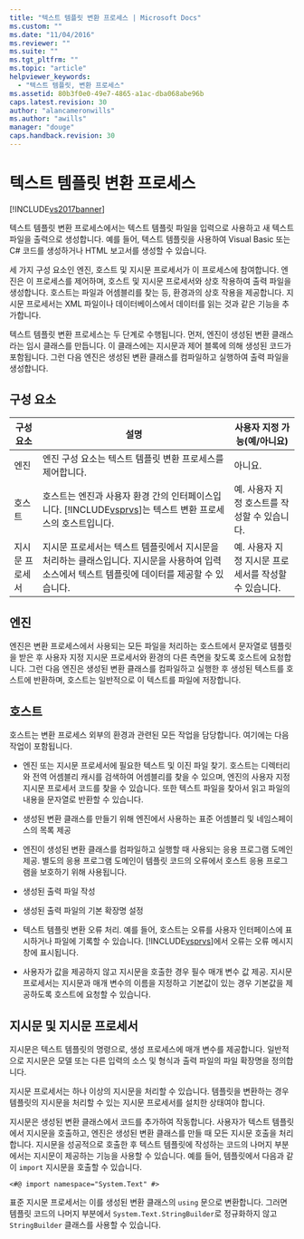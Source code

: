 ```yaml
---
title: "텍스트 템플릿 변환 프로세스 | Microsoft Docs"
ms.custom: ""
ms.date: "11/04/2016"
ms.reviewer: ""
ms.suite: ""
ms.tgt_pltfrm: ""
ms.topic: "article"
helpviewer_keywords: 
  - "텍스트 템플릿, 변환 프로세스"
ms.assetid: 80b3f0e0-49e7-4865-a1ac-dba068abe96b
caps.latest.revision: 30
author: "alancameronwills"
ms.author: "awills"
manager: "douge"
caps.handback.revision: 30
---
```

# 텍스트 템플릿 변환 프로세스
[!INCLUDE[vs2017banner](../code-quality/includes/vs2017banner.md)]

텍스트 템플릿 변환 프로세스에서는 텍스트 템플릿 파일을 입력으로 사용하고 새 텍스트 파일을 출력으로 생성합니다.  예를 들어, 텍스트 템플릿을 사용하여 Visual Basic 또는 C\# 코드를 생성하거나 HTML 보고서를 생성할 수 있습니다.  
  
 세 가지 구성 요소인 엔진, 호스트 및 지시문 프로세서가 이 프로세스에 참여합니다.  엔진은 이 프로세스를 제어하며, 호스트 및 지시문 프로세서와 상호 작용하여 출력 파일을 생성합니다.  호스트는 파일과 어셈블리를 찾는 등, 환경과의 상호 작용을 제공합니다.  지시문 프로세서는 XML 파일이나 데이터베이스에서 데이터를 읽는 것과 같은 기능을 추가합니다.  
  
 텍스트 템플릿 변환 프로세스는 두 단계로 수행됩니다.  먼저, 엔진이 생성된 변환 클래스라는 임시 클래스를 만듭니다.  이 클래스에는 지시문과 제어 블록에 의해 생성된 코드가 포함됩니다.  그런 다음 엔진은 생성된 변환 클래스를 컴파일하고 실행하여 출력 파일을 생성합니다.  
  
## 구성 요소  
  
|구성 요소|설명|사용자 지정 가능\(예\/아니요\)|  
|-----------|--------|-------------------------|  
|엔진|엔진 구성 요소는 텍스트 템플릿 변환 프로세스를 제어합니다.|아니요.|  
|호스트|호스트는 엔진과 사용자 환경 간의 인터페이스입니다.  [!INCLUDE[vsprvs](../code-quality/includes/vsprvs_md.md)]는 텍스트 변환 프로세스의 호스트입니다.|예.  사용자 지정 호스트를 작성할 수 있습니다.|  
|지시문 프로세서|지시문 프로세서는 텍스트 템플릿에서 지시문을 처리하는 클래스입니다.  지시문을 사용하여 입력 소스에서 텍스트 템플릿에 데이터를 제공할 수 있습니다.|예.  사용자 지정 지시문 프로세서를 작성할 수 있습니다.|  
  
## 엔진  
 엔진은 변환 프로세스에서 사용되는 모든 파일을 처리하는 호스트에서 문자열로 템플릿을 받은 후  사용자 지정 지시문 프로세서와 환경의 다른 측면을 찾도록 호스트에 요청합니다.  그런 다음 엔진은 생성된 변환 클래스를 컴파일하고 실행한 후  생성된 텍스트를 호스트에 반환하며, 호스트는 일반적으로 이 텍스트를 파일에 저장합니다.  
  
## 호스트  
 호스트는 변환 프로세스 외부의 환경과 관련된 모든 작업을 담당합니다. 여기에는 다음 작업이 포함됩니다.  
  
-   엔진 또는 지시문 프로세서에 필요한 텍스트 및 이진 파일 찾기.  호스트는 디렉터리와 전역 어셈블리 캐시를 검색하여 어셈블리를 찾을 수 있으며,  엔진의 사용자 지정 지시문 프로세서 코드를 찾을 수 있습니다.  또한 텍스트 파일을 찾아서 읽고 파일의 내용을 문자열로 반환할 수 있습니다.  
  
-   생성된 변환 클래스를 만들기 위해 엔진에서 사용하는 표준 어셈블리 및 네임스페이스의 목록 제공  
  
-   엔진이 생성된 변환 클래스를 컴파일하고 실행할 때 사용되는 응용 프로그램 도메인 제공.  별도의 응용 프로그램 도메인이 템플릿 코드의 오류에서 호스트 응용 프로그램을 보호하기 위해 사용됩니다.  
  
-   생성된 출력 파일 작성  
  
-   생성된 출력 파일의 기본 확장명 설정  
  
-   텍스트 템플릿 변환 오류 처리.  예를 들어, 호스트는 오류를 사용자 인터페이스에 표시하거나 파일에 기록할 수 있습니다.  [!INCLUDE[vsprvs](../code-quality/includes/vsprvs_md.md)]에서 오류는 오류 메시지 창에 표시됩니다.  
  
-   사용자가 값을 제공하지 않고 지시문을 호출한 경우 필수 매개 변수 값 제공.  지시문 프로세서는 지시문과 매개 변수의 이름을 지정하고 기본값이 있는 경우 기본값을 제공하도록 호스트에 요청할 수 있습니다.  
  
## 지시문 및 지시문 프로세서  
 지시문은 텍스트 템플릿의 명령으로,  생성 프로세스에 매개 변수를 제공합니다.  일반적으로 지시문은 모델 또는 다른 입력의 소스 및 형식과 출력 파일의 파일 확장명을 정의합니다.  
  
 지시문 프로세서는 하나 이상의 지시문을 처리할 수 있습니다.  템플릿을 변환하는 경우 템플릿의 지시문을 처리할 수 있는 지시문 프로세서를 설치한 상태여야 합니다.  
  
 지시문은 생성된 변환 클래스에서 코드를 추가하여 작동합니다.  사용자가 텍스트 템플릿에서 지시문을 호출하고, 엔진은 생성된 변환 클래스를 만들 때 모든 지시문 호출을 처리합니다.  지시문을 성공적으로 호출한 후 텍스트 템플릿에 작성하는 코드의 나머지 부분에서는 지시문이 제공하는 기능을 사용할 수 있습니다.  예를 들어, 템플릿에서 다음과 같이 `import` 지시문을 호출할 수 있습니다.  
  
 `<#@ import namespace="System.Text" #>`  
  
 표준 지시문 프로세서는 이를 생성된 변환 클래스의 `using` 문으로 변환합니다.  그러면 템플릿 코드의 나머지 부분에서 `System.Text.StringBuilder`로 정규화하지 않고 `StringBuilder` 클래스를 사용할 수 있습니다.